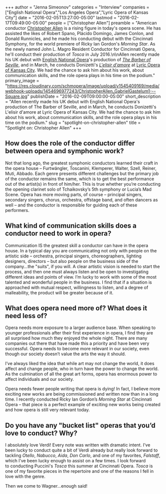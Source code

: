 +++
author = "Jenna Simeonov"
categories = "Interview"
companies = ["English National Opera","Los Angeles Opera","Lyric Opera of Kansas City"]
date = "2016-02-05T13:27:00-05:00"
lastmod = "2016-02-17T09:49:00-05:00"
people = ["Christopher Allen"]
preamble = "American conductor [Christopher Allen](/scene/people/christopher-allen/) is a rising figure in today's opera scene. He has assisted the likes of Robert Spano, Plácido Domingo, James Conlon, and Donald Runnicles, and he made his conducting debut with the Cincinnati Symphony, for the world premiere of Ricky Ian Gordon's *Morning Star*. As the newly named John L. Magro Resident Conductor for Cincinnati Opera, he'll conduct their production of *Tosca* in July 2016.\n\nAllen recently made his UK debut with [English National Opera](/scene/companies/english-national-opera/)'s production of [*The Barber of Seville*](http://www.christophergallen.com/events/enobarber), and in March, he conducts Donizetti's [*L'elisir d'amore*](http://www.christophergallen.com/events/kcelixir) at [Lyric Opera of Kansas City](/scene/companies/lyric-opera-of-kansas-city/). We had the chance to ask him about his work, about communication skills, and the role opera plays in his time on the podium."
primary_image = "https://res.cloudinary.com/schmopera/image/upload/v1545409169/media/webhook-uploads/1454696977243/ChristopherAllen_GabrielGastelum1---Square.jpg"
publishDate = "2016-02-09T09:00:00-05:00"
short_description = "Allen recently made his UK debut with English National Opera&#039;s production of The Barber of Seville, and in March, he conducts Donizetti&#039;s L&#039;elisir d&#039;amore at Lyric Opera of Kansas City. We had the chance to ask him about his work, about communication skills, and the role opera plays in his time on the podium."
slug = "spotlight-on-christopher-allen"
title = "Spotlight on: Christopher Allen"
+++

## How does the role of the conductor differ between opera and symphonic work? 

Not that long ago, the greatest symphonic conductors learned their craft in the opera house – Furtwängler, Toscanini, Klemperer, Walter, Szell, Reiner, Muti, Abbado. Each genre presents different challenges but the primary job of the conductor remains the same, which is to get the best performance out of the artist(s) in front of him/her. This is true whether you’re conducting the opening clarinet solo of Tchaikovsky’s 5th symphony or Lucia’s Mad Scene. Opera has more moving parts, of course – principal singers, secondary singers, chorus, orchestra, offstage band, and often dancers as well – and the conductor is responsible for guiding each of these performers. 

## What kind of communication skills does a conductor need to work in opera? 

Communication IS the greatest skill a conductor can have in the opera house. In a typical day you are communicating not only with people on the artistic side – orchestra, principal singers, choreographers, lighting designers, directors – but also people on the business side of the company...the "suits", if you will. A clear artistic vision is needed to start the process, and then one must always listen and be open to investigating different ideas and points of view. I’m lucky to work with some of the most talented and wonderful people in the business. I find that if a situation is approached with mutual respect, willingness to listen, and a degree of malleability, the product will be greater because of it. 

## What does opera need more of? What does it need less of? 

Opera needs more exposure to a larger audience base. When speaking to younger professionals after their first experience in opera, I find they are all surprised how much they enjoyed the whole night. There are many companies out there that have made this a priority and have been very successful. Opera needs to become more relevant in our society, even though our society doesn’t value the arts the way it should. 

I’ve always liked the idea that while art may not change the world, it does affect and change people, who in turn have the power to change the world. As the culmination of all the great art forms, opera has enormous power to affect individuals and our society.

Opera needs fewer people writing that opera is dying! In fact, I believe more exciting new works are being commissioned and written now than in a long time. I recently conducted Ricky Ian Gordon’s *Morning Star* at Cincinnati Opera – that piece is a perfect example of exciting new works being created and how opera is still very relevant today.

## Do you have any "bucket list" operas that you’d love to conduct? Why?

I absolutely love Verdi! Every note was written with dramatic intent. I’ve been lucky to conduct quite a bit of Verdi already but really look forward to tackling *Otello*, *Nabucco*, *Aida*, *Don Carlo*, and one of my favorites, *Falstaff*, which I’ve been lucky enough to assist on a few times. I look forward to conducting Puccini's *Tosca* this summer at Cincinnati Opera. *Tosca* is one of my favorite pieces in the repertoire and one of the reasons I fell in love with the genre. 

Then we come to Wagner...enough said!
